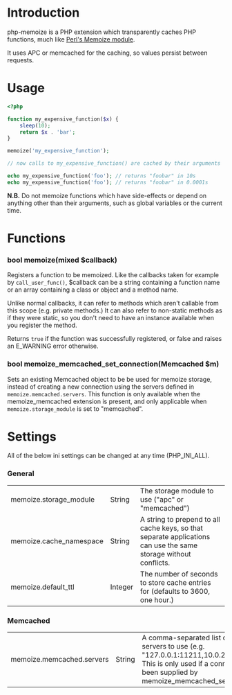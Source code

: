 Introduction
=========
php-memoize is a PHP extension which transparently caches PHP functions, much like [Perl's Memoize module](http://perldoc.perl.org/Memoize.html).

It uses APC or memcached for the caching, so values persist between requests.

Usage
=====
````php
<?php

function my_expensive_function($x) {
	sleep(10);
	return $x . 'bar';
}

memoize('my_expensive_function');

// now calls to my_expensive_function() are cached by their arguments

echo my_expensive_function('foo'); // returns "foobar" in 10s
echo my_expensive_function('foo'); // returns "foobar" in 0.0001s
````

**N.B.** Do not memoize functions which have side-effects or depend on anything other than their arguments, such as global variables or the current time.

Functions
=========

### bool memoize(mixed $callback)

Registers a function to be memoized. Like the callbacks taken for example by ````call_user_func()````, $callback can be a string containing a function name or an array containing a class or object and a method name.

Unlike normal callbacks, it can refer to methods which aren't callable from this scope (e.g. private methods.) It can also refer to non-static methods as if they were static, so you don't need to have an instance available when you register the method.

Returns ````true```` if the function was successfully registered, or false and raises an E_WARNING error otherwise.

### bool memoize_memcached_set_connection(Memcached $m)

Sets an existing Memcached object to be be used for memoize storage, instead of creating a new connection using the servers defined in ````memoize.memcached.servers````. This function is only available when the memoize_memcached extension is present, and only applicable when ````memoize.storage_module```` is set to "memcached".

Settings
========

All of the below ini settings can be changed at any time (PHP_INI_ALL).

### General 
<table>
	<tr>
		<td>memoize.storage_module</td>
		<td>String</td>
		<td>The storage module to use ("apc" or "memcached")</td>
	</tr>
	<tr>
		<td>memoize.cache_namespace</td>
		<td>String</td>
		<td>A string to prepend to all cache keys, so that separate applications can use the same storage without conflicts.</td>
	</tr>
	<tr>
		<td>memoize.default_ttl</td>
		<td>Integer</td>
		<td>The number of seconds to store cache entries for (defaults to 3600, one hour.)</td>
	</tr>
</table>

### Memcached

<table>
	<tr>
		<td>memoize.memcached.servers</td>
		<td>String</td>
		<td>A comma-separated list of memcached servers to use (e.g. "127.0.0.1:11211,10.0.2.2:11211"). This is only used if a connection hasn't been supplied by memoize_memcached_set_connection().</td>
	</tr>
</table>
